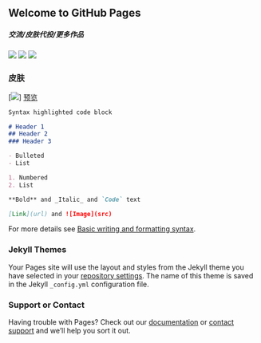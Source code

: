## Welcome to GitHub Pages

##### **交流/皮肤代投/更多作品**
[<img src="https://img.shields.io/badge/QQ-2072223641-00687C">](https://qm.qq.com/cgi-bin/qm/qr?k=jpYvlt9u_da-eOtYz6MyMpoFaKay9oMw&noverify=0)
[<img src="https://img.shields.io/badge/B站-NaporiYayo-F090B4">](https://space.bilibili.com/394214012)
[<img src="https://img.shields.io/badge/爱发电-Napori-8C5C9D">](https://afdian.net/@napori)

### 皮肤
[<img src="https://wwtlm-my.sharepoint.com/:i:/g/personal/yokaze_wwtlm_onmicrosoft_com/EfTXsUK-90pOsklxUyUN_1gBzpQcJ1TkhoJs6615KchV6Q?e=8Ue2IP">]
[预览](https://sasakiyy.github.io/mc-skinviewer/test/)
```markdown
Syntax highlighted code block

# Header 1
## Header 2
### Header 3

- Bulleted
- List

1. Numbered
2. List

**Bold** and _Italic_ and `Code` text

[Link](url) and ![Image](src)
```

For more details see [Basic writing and formatting syntax](https://docs.github.com/en/github/writing-on-github/getting-started-with-writing-and-formatting-on-github/basic-writing-and-formatting-syntax).

### Jekyll Themes

Your Pages site will use the layout and styles from the Jekyll theme you have selected in your [repository settings](https://github.com/Sasakiyy/symmetrical-octo-lamp/settings/pages). The name of this theme is saved in the Jekyll `_config.yml` configuration file.

### Support or Contact

Having trouble with Pages? Check out our [documentation](https://docs.github.com/categories/github-pages-basics/) or [contact support](https://support.github.com/contact) and we’ll help you sort it out.
